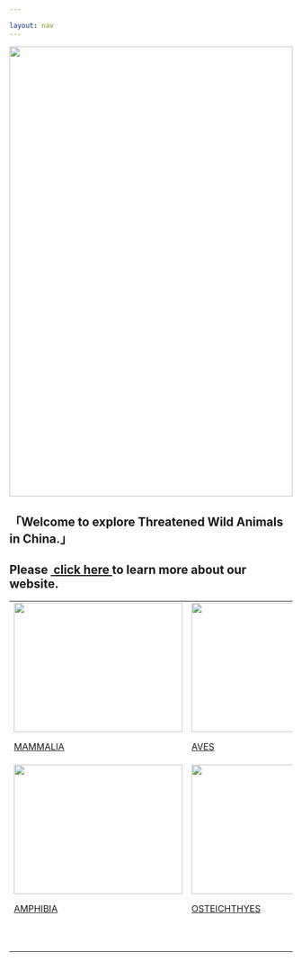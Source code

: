 ```yaml
---

layout: nav
---
```


 
<div id="welcome-pic">
<img src="https://upload.wikimedia.org/wikipedia/commons/0/0a/Elongated_Tortoise_%28Indotestudo_elongata%29_-_Thailand_1.jpg" width="100%" height="800">


</div>

<div class="welcome-text">
 <h2>「Welcome to explore Threatened Wild Animals in China.」</h2>
 <h2>Please <a href="{{ site.baseurl }}/about">&nbsp;click here </a>to learn more about our website.</h2>


<table class="navigation">
     <tr>
     <td>
    <img class="img1" src="https://upload.wikimedia.org/wikipedia/commons/d/db/Nycticebus_pygmaeus_004.jpg" width="300" height="230" class="homeimg">
    <p><a href="{{ site.baseurl }}/mammalia" class="hometext">MAMMALIA</a></p></td>
    <td><img class="img2" src="https://upload.wikimedia.org/wikipedia/commons/0/09/Eurynorhynchus_pygmeus_2_-_Pak_Thale.jpg" width="300" height="230" class="homeimg">
    <p> <a href="{{ site.baseurl }}/aves" class="hometext">AVES</a></p></td>
    <td><img class="img3" src="https://upload.wikimedia.org/wikipedia/commons/f/f0/Phrynocephalus_mystaceus.jpg" width="300" height="230" class="homeimg">
    <p><a href="{{ site.baseurl }}/reptilia" class="hometext">REPTILIA</a></p></td>
    </tr>
    <tr>
    <td>
    <img class="img4" src="https://upload.wikimedia.org/wikipedia/commons/a/a7/Hynobius_fossigenus.png" width="300" height="230" class="homeimg">
    <p><a href="{{ site.baseurl }}/amphibia" class="hometext">AMPHIBIA</a></p></td>
    <td><img class="img5" src="https://upload.wikimedia.org/wikipedia/commons/6/61/Pangasius_sanitwongsei_Zoologischer_Garten_Aquarium_Berlin.JPG" width="300" height="230" class="homeimg">
    <p><a href="{{ site.baseurl }}/osteichthyes" class="hometext">OSTEICHTHYES</a></p></td>
    <td><img class="img6" src="https://upload.wikimedia.org/wikipedia/commons/f/fa/Galloisiana_nipponensis_2.jpg" width="300" height="230" class="homeimg">
    <p><a href="{{ site.baseurl }}/insecta" class="hometext">INSECTA</a></p></td>
    </tr>
    <tr>
    <td>
    <br>
    <br>
    </td>
    </tr>   
     </table>
 </div>
 
        
        
